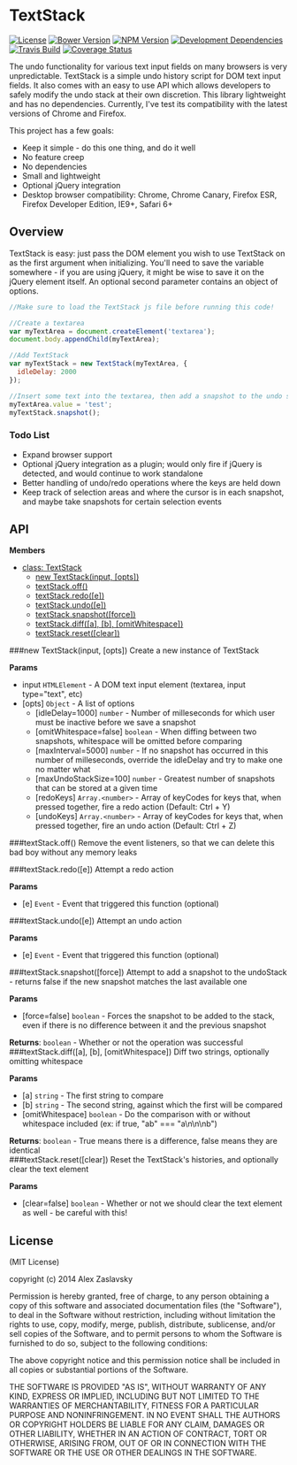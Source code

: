 # TextStack
[![License](https://img.shields.io/cocoapods/l/AFNetworking.svg)](https://github.com/azaslavsky/TextStack#license) [![Bower Version](https://badge.fury.io/bo/textstack.svg)](http://badge.fury.io/bo/textstack) [![NPM Version](https://badge.fury.io/js/textstack.svg)](http://badge.fury.io/js/textstack) [![Development Dependencies](https://david-dm.org/azaslavsky/textstack/dev-status.svg)](https://david-dm.org/azaslavsky/textstack/dev-status) [![Travis Build](https://api.travis-ci.org/azaslavsky/TextStack.svg)](https://api.travis-ci.org/azaslavsky/TextStack) [![Coverage Status](https://img.shields.io/coveralls/azaslavsky/TextStack.svg)](https://coveralls.io/r/azaslavsky/TextStack?branch=master) 

The undo functionality for various text input fields on many browsers is very unpredictable.  TextStack is a simple undo history script for DOM text input fields.  It also comes with an easy to use API which allows developers to safely modify the undo stack at their own discretion.  This library lightweight and has no dependencies.  Currently, I've test its compatibility with the latest versions of Chrome and Firefox.

This project has a few goals:

* Keep it simple - do this one thing, and do it well
* No feature creep
* No dependencies
* Small and lightweight
* Optional jQuery integration
* Desktop browser compatibility: Chrome, Chrome Canary, Firefox ESR, Firefox Developer Edition, IE9+, Safari 6+

## Overview

TextStack is easy: just pass the DOM element you wish to use TextStack on as the first argument when initializing.  You'll need to save the variable somewhere - if you are using jQuery, it might be wise to save it on the jQuery element itself.  An optional second parameter contains an object of options.

```js
//Make sure to load the TextStack js file before running this code!

//Create a textarea
var myTextArea = document.createElement('textarea');
document.body.appendChild(myTextArea);

//Add TextStack
var myTextStack = new TextStack(myTextArea, {
  idleDelay: 2000
});

//Insert some text into the textarea, then add a snapshot to the undo stack
myTextArea.value = 'test';
myTextStack.snapshot();
```

### Todo List

* Expand browser support
* Optional jQuery integration as a plugin; would only fire if jQuery is detected, and would continue to work standalone
* Better handling of undo/redo operations where the keys are held down
* Keep track of selection areas and where the cursor is in each snapshot, and maybe take snapshots for certain selection events

<a name="TextStack"></a>
## API
**Members**

* [class: TextStack](#TextStack)
  * [new TextStack(input, [opts])](#new_TextStack)
  * [textStack.off()](#TextStack#off)
  * [textStack.redo([e])](#TextStack#redo)
  * [textStack.undo([e])](#TextStack#undo)
  * [textStack.snapshot([force])](#TextStack#snapshot)
  * [textStack.diff([a], [b], [omitWhitespace])](#TextStack#diff)
  * [textStack.reset([clear])](#TextStack#reset)

<a name="new_TextStack"></a>
###new TextStack(input, [opts])
Create a new instance of TextStack

**Params**

- input `HTMLElement` - A DOM text input element (textarea, input type="text", etc)  
- \[opts\] `Object` - A list of options  
  - \[idleDelay=1000\] `number` - Number of milleseconds for which user must be inactive before we save a snapshot  
  - \[omitWhitespace=false\] `boolean` - When diffing between two snapshots, whitespace will be omitted before comparing  
  - \[maxInterval=5000\] `number` - If no snapshot has occurred in this number of milleseconds, override the idleDelay and try to make one no matter what  
  - \[maxUndoStackSize=100\] `number` - Greatest number of snapshots that can be stored at a given time  
  - \[redoKeys\] `Array.<number>` - Array of keyCodes for keys that, when pressed together, fire a redo action (Default: Ctrl + Y)  
  - \[undoKeys\] `Array.<number>` - Array of keyCodes for keys that, when pressed together, fire an undo action (Default: Ctrl + Z)  

<a name="TextStack#off"></a>
###textStack.off()
Remove the event listeners, so that we can delete this bad boy without any memory leaks

<a name="TextStack#redo"></a>
###textStack.redo([e])
Attempt a redo action

**Params**

- \[e\] `Event` - Event that triggered this function (optional)  

<a name="TextStack#undo"></a>
###textStack.undo([e])
Attempt an undo action

**Params**

- \[e\] `Event` - Event that triggered this function (optional)  

<a name="TextStack#snapshot"></a>
###textStack.snapshot([force])
Attempt to add a snapshot to the undoStack - returns false if the new snapshot matches the last available one

**Params**

- \[force=false\] `boolean` - Forces the snapshot to be added to the stack, even if there is no difference between it and the previous snapshot  

**Returns**: `boolean` - Whether or not the operation was successful  
<a name="TextStack#diff"></a>
###textStack.diff([a], [b], [omitWhitespace])
Diff two strings, optionally omitting whitespace

**Params**

- \[a\] `string` - The first string to compare  
- \[b\] `string` - The second string, against which the first will be compared  
- \[omitWhitespace\] `boolean` - Do the comparison with or without whitespace included (ex: if true, "ab" === "a\n\n\nb")  

**Returns**: `boolean` - True means there is a difference, false means they are identical  
<a name="TextStack#reset"></a>
###textStack.reset([clear])
Reset the TextStack's histories, and optionally clear the text element

**Params**

- \[clear=false\] `boolean` - Whether or not we should clear the text element as well - be careful with this!  


## License
(MIT License)

copyright (c) 2014 Alex Zaslavsky

Permission is hereby granted, free of charge, to any person obtaining a copy of this software and associated documentation files (the "Software"), to deal in the Software without restriction, including without limitation the rights to use, copy, modify, merge, publish, distribute, sublicense, and/or sell copies of the Software, and to permit persons to whom the Software is furnished to do so, subject to the following conditions:

The above copyright notice and this permission notice shall be included in all copies or substantial portions of the Software.

THE SOFTWARE IS PROVIDED "AS IS", WITHOUT WARRANTY OF ANY KIND, EXPRESS OR IMPLIED, INCLUDING BUT NOT LIMITED TO THE WARRANTIES OF MERCHANTABILITY, FITNESS FOR A PARTICULAR PURPOSE AND NONINFRINGEMENT. IN NO EVENT SHALL THE AUTHORS OR COPYRIGHT HOLDERS BE LIABLE FOR ANY CLAIM, DAMAGES OR OTHER LIABILITY, WHETHER IN AN ACTION OF CONTRACT, TORT OR OTHERWISE, ARISING FROM, OUT OF OR IN CONNECTION WITH THE SOFTWARE OR THE USE OR OTHER DEALINGS IN THE SOFTWARE.